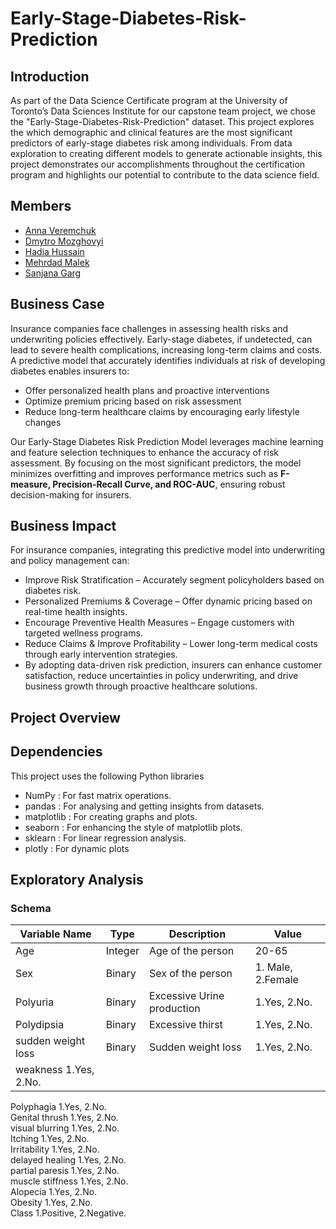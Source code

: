 # Early-Stage-Diabetes-Risk-Prediction

## Introduction

As part of the Data Science Certificate program at the University of Toronto’s Data Sciences Institute for our capstone team project, we chose the "Early-Stage-Diabetes-Risk-Prediction" dataset. This project explores the which demographic and clinical features are the most significant predictors of early-stage diabetes risk among individuals. From data exploration to creating different models to generate actionable insights, this project demonstrates our accomplishments throughout the certification program and highlights our potential to contribute to the data science field.

## Members

- [Anna Veremchuk](https://github.com/anneveremtchouk)
- [Dmytro Mozghovyi](https://github.com/DmytroMozghovyi)
- [Hadia Hussain](https://github.com/hahussain5)
- [Mehrdad Malek](https://github.com/mehrdadmalekmo)
- [Sanjana Garg](https://github.com/sanjanabansal1994)

## Business Case

Insurance companies face challenges in assessing health risks and underwriting policies effectively. Early-stage diabetes, if undetected, can lead to severe health complications, increasing long-term claims and costs. A predictive model that accurately identifies individuals at risk of developing diabetes enables insurers to:

- Offer personalized health plans and proactive interventions
- Optimize premium pricing based on risk assessment
- Reduce long-term healthcare claims by encouraging early lifestyle changes

Our Early-Stage Diabetes Risk Prediction Model leverages machine learning and feature selection techniques to enhance the accuracy of risk assessment. By focusing on the most significant predictors, the model minimizes overfitting and improves performance metrics such as **F-measure, Precision-Recall Curve, and ROC-AUC**, ensuring robust decision-making for insurers.

## Business Impact

For insurance companies, integrating this predictive model into underwriting and policy management can:

- Improve Risk Stratification – Accurately segment policyholders based on diabetes risk.
- Personalized Premiums & Coverage – Offer dynamic pricing based on real-time health insights.
- Encourage Preventive Health Measures – Engage customers with targeted wellness programs.
- Reduce Claims & Improve Profitability – Lower long-term medical costs through early intervention strategies.
- By adopting data-driven risk prediction, insurers can enhance customer satisfaction, reduce uncertainties in policy underwriting, and drive business growth through proactive healthcare solutions.

## Project Overview

## Dependencies
This project uses the following Python libraries

- NumPy : For fast matrix operations.
- pandas : For analysing and getting insights from datasets.
- matplotlib : For creating graphs and plots.
- seaborn : For enhancing the style of matplotlib plots.
- sklearn : For linear regression analysis.
- plotly : For dynamic plots

## Exploratory Analysis

### Schema
|Variable Name|Type|Description |Value|
|-------------|----|------------|-----|
|Age          |Integer|Age of the person|20-65|		
|Sex | Binary| Sex of the person|1. Male, 2.Female|	
|Polyuria| Binary|Excessive Urine production| 1.Yes, 2.No.|	
|Polydipsia | Binary|Excessive thirst|1.Yes, 2.No.|		
|sudden weight loss| Binary|Sudden weight loss|1.Yes, 2.No.|
|weakness 1.Yes, 2.No.		
Polyphagia 1.Yes, 2.No.		
Genital thrush 1.Yes, 2.No.		
visual blurring 1.Yes, 2.No.		
Itching 1.Yes, 2.No.		
Irritability 1.Yes, 2.No.		
delayed healing 1.Yes, 2.No.		
partial paresis 1.Yes, 2.No.		
muscle stiffness 1.Yes, 2.No.		
Alopecia 1.Yes, 2.No.		
Obesity 1.Yes, 2.No.		
Class 1.Positive, 2.Negative.




